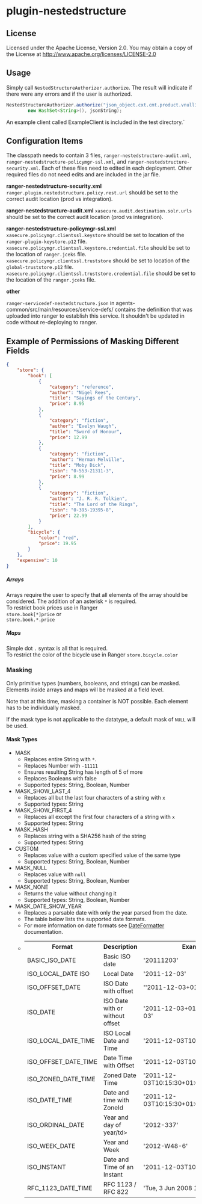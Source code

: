 # plugin-nestedstructure

## License
Licensed under the Apache License, Version 2.0.   You may obtain a copy of the License at http://www.apache.org/licenses/LICENSE-2.0

## Usage

Simply call `NestedStructureAuthorizer.authorize`.
The result will indicate if there were any errors and if the user is authorized.
```java
NestedStructureAuthorizer.authorize("json_object.cxt.cmt.product.vnull3","beckma200", 
        new HashSet<String>(), jsonString);
```

An example client called ExampleClient is included in the test directory.`

## Configuration Items
The classpath needs to contain 3 files, `ranger-nestedstructure-audit.xml`,
`ranger-nestedstructure-policymgr-ssl.xml`, and `ranger-nestedstructure-security.xml`. 
Each of these files need to edited in each deployment. 
Other required files do not need edits and are included in the jar file. 

**ranger-nestedstructure-security.xml**  
`ranger.plugin.nestedstructure.policy.rest.url` should be set to the correct audit location (prod vs integration).

**ranger-nestedstructure-audit.xml** 
`xasecure.audit.destination.solr.urls` should be set to the correct audit location (prod vs integration).

**ranger-nestedstructure-policymgr-ssl.xml**  
`xasecure.policymgr.clientssl.keystore` should be set to location of the `ranger-plugin-keystore.p12` file.  
`xasecure.policymgr.clientssl.keystore.credential.file` should be set to the location of `ranger.jceks` file.  
`xasecure.policymgr.clientssl.truststore` should be set to location of the `global-truststore.p12` file.  
`xasecure.policymgr.clientssl.truststore.credential.file` should be set to the location of the `ranger.jceks` file.  


**other**

`ranger-servicedef-nestedstructure.json` in agents-common/src/main/resources/service-defs/ contains the definition that was uploaded into ranger to establish this service.
It shouldn't be updated in code without re-deploying to ranger.

## Example of Permissions of Masking Different Fields

```json
{
    "store": {
        "book": [
            {
                "category": "reference",
                "author": "Nigel Rees",
                "title": "Sayings of the Century",
                "price": 8.95
            },
            {
                "category": "fiction",
                "author": "Evelyn Waugh",
                "title": "Sword of Honour",
                "price": 12.99
            },
            {
                "category": "fiction",
                "author": "Herman Melville",
                "title": "Moby Dick",
                "isbn": "0-553-21311-3",
                "price": 8.99
            },
            {
                "category": "fiction",
                "author": "J. R. R. Tolkien",
                "title": "The Lord of the Rings",
                "isbn": "0-395-19395-8",
                "price": 22.99
            }
        ],
        "bicycle": {
            "color": "red",
            "price": 19.95
        }
    },
    "expensive": 10
}
```
##### Arrays
Arrays require the user to specify that all elements of the array should be considered.
  The addition of an asterisk `*` is required.   
To restrict book prices use in Ranger  
`store.book[*]price` 
or  
`store.book.*.price`
##### Maps
Simple dot `.` syntax is all that is required.  
To restrict the color of the bicycle use in Ranger 
`store.bicycle.color`

### Masking
Only primitive types (numbers, booleans, and strings) can be masked.
Elements inside arrays and maps will be masked at a field level.  

Note that at this time, masking a container is NOT possible.  Each element has to be individually masked.  

If the mask type is not applicable to the datatype, a default mask of `NULL` will be used.

#### Mask Types
* MASK  
  * Replaces entire String with `*`.  
  * Replaces Number with `-11111`  
  * Ensures resulting String has length of 5 of more
  * Replaces Booleans with false
  * Supported types: String, Boolean, Number
* MASK_SHOW_LAST_4 
  * Replaces all but the last four characters of a string with `x`
  * Supported types: String
* MASK_SHOW_FIRST_4
  * Replaces all except the first four characters of a string with `x`
  * Supported types: String
* MASK_HASH
  * Replaces string with a SHA256 hash of the string
  * Supported types: String
* CUSTOM
  * Replaces value with a custom specified value of the same type
  * Supported types: String, Boolean, Number
* MASK_NULL
  * Replaces value with `null`
  * Supported types: String, Boolean, Number
* MASK_NONE
  * Returns the value without changing it
  * Supported types: String, Boolean, Number
* MASK_DATE_SHOW_YEAR  
  * Replaces a parsable date with only the year parsed from the date.
  * The table below lists the supported date formats.
  * For more information on date formats see [DateFormatter](https://docs.oracle.com/javase/8/docs/api/java/time/format/DateTimeFormatter.html) documentation.
  * <table>
     <tr><th>Format</th><th>Description</th><th>Example</th></tr>
     <tr><td>BASIC_ISO_DATE</td><td>Basic ISO date</td><td>'20111203'</td></tr>
     <tr><td>ISO_LOCAL_DATE	ISO</td><td>Local Date</td><td>'2011-12-03'</td></tr>
     <tr><td>ISO_OFFSET_DATE</td><td>ISO Date with offset</td><td>''2011-12-03+01:00'</td></tr>
     <tr><td>ISO_DATE</td><td>ISO Date with or without offset</td><td>'2011-12-03+01:00'; '2011-12-03'</td></tr>
     <tr><td>ISO_LOCAL_DATE_TIME</td><td>ISO Local Date and Time</td><td>'2011-12-03T10:15:30'</td></tr>
     <tr><td>ISO_OFFSET_DATE_TIME</td><td>Date Time with Offset</td><td>'2011-12-03T10:15:30+01:00'</td></tr>
     <tr><td>ISO_ZONED_DATE_TIME</td><td>Zoned Date Time</td><td>'2011-12-03T10:15:30+01:00[Europe/Paris]'</td></tr>
     <tr><td>ISO_DATE_TIME</td><td>Date and time with ZoneId</td><td>'2011-12-03T10:15:30+01:00[Europe/Paris]'</td></tr>
     <tr><td>ISO_ORDINAL_DATE</td><td>Year and day of year/td><td>'2012-337'</td></tr>
     <tr><td>ISO_WEEK_DATE</td><td>Year and Week</td><td>'2012-W48-6'</td></tr>
     <tr><td>ISO_INSTANT</td><td>Date and Time of an Instant</td><td>'2011-12-03T10:15:30Z'</td></tr>
     <tr><td>RFC_1123_DATE_TIME</td><td>RFC 1123 / RFC 822</td><td>'Tue, 3 Jun 2008 11:05:30 GMT'</td></tr>
     </table>
     